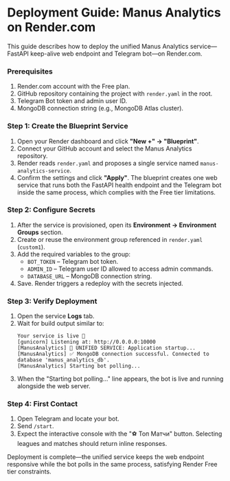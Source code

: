 # Deployment Guide: Manus Analytics on Render.com

This guide describes how to deploy the unified Manus Analytics service—FastAPI keep-alive web endpoint and Telegram bot—on Render.com.

### **Prerequisites**

1. Render.com account with the Free plan.
2. GitHub repository containing the project with `render.yaml` in the root.
3. Telegram Bot token and admin user ID.
4. MongoDB connection string (e.g., MongoDB Atlas cluster).

### **Step 1: Create the Blueprint Service**

1. Open your Render dashboard and click **"New +" → "Blueprint"**.
2. Connect your GitHub account and select the Manus Analytics repository.
3. Render reads `render.yaml` and proposes a single service named `manus-analytics-service`.
4. Confirm the settings and click **"Apply"**. The blueprint creates one web service that runs both the FastAPI health endpoint and the Telegram bot inside the same process, which complies with the Free tier limitations.

### **Step 2: Configure Secrets**

1. After the service is provisioned, open its **Environment → Environment Groups** section.
2. Create or reuse the environment group referenced in `render.yaml` (`custom1`).
3. Add the required variables to the group:
   * `BOT_TOKEN` – Telegram bot token.
   * `ADMIN_ID` – Telegram user ID allowed to access admin commands.
   * `DATABASE_URL` – MongoDB connection string.
4. Save. Render triggers a redeploy with the secrets injected.

### **Step 3: Verify Deployment**

1. Open the service **Logs** tab.
2. Wait for build output similar to:
   ```
   Your service is live 🎉
   [gunicorn] Listening at: http://0.0.0.0:10000
   [ManusAnalytics] 🚀 UNIFIED SERVICE: Application startup...
   [ManusAnalytics] ✅ MongoDB connection successful. Connected to database 'manus_analytics_db'.
   [ManusAnalytics] Starting bot polling...
   ```
3. When the "Starting bot polling..." line appears, the bot is live and running alongside the web server.

### **Step 4: First Contact**

1. Open Telegram and locate your bot.
2. Send `/start`.
3. Expect the interactive console with the "⚽️ Топ Матчи" button. Selecting leagues and matches should return inline responses.

Deployment is complete—the unified service keeps the web endpoint responsive while the bot polls in the same process, satisfying Render Free tier constraints.
